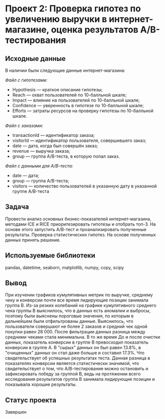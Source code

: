 # **Проект 2: Проверка гипотез по увеличению выручки в интернет-магазине, оценка результатов А/В-тестирования**

## **Исходные данные**

В наличии были следующие данные интернет-магазина:

*Файл с гипотезами:*

- Hypothesis — краткое описание гипотезы;
- Reach — охват пользователей по 10-балльной шкале;
- Impact — влияние на пользователей по 10-балльной шкале;
- Confidence — уверенность в гипотезе по 10-балльной шкале;
- Efforts — затраты ресурсов на проверку гипотезы по 10-балльной шкале. 

*Файл с заказами:*

- transactionId — идентификатор заказа;
- visitorId — идентификатор пользователя, совершившего заказ;
- date — дата, когда был совершён заказ;
- revenue — выручка заказа;
- group — группа A/B-теста, в которую попал заказ.

*Файл с данными для А/В-теста:*

- date — дата;
- group — группа A/B-теста;
- visitors — количество пользователей в указанную дату в указанной группе A/B-теста

## **Задача**

Провести анализ основных бизнес-показателей интернет-магазина, методами ICE и RICE приоритезировать гипотезы и отобрать топ-3. 
На основе этого запустить А/В-тест и проанализировать полученные результаты. Проверка статистических гипотез. На основе полученных данных принять решение.

## **Используемые библиотеки**

pandas, datetime, seaborn, matplotlib, numpy, copy, scipy

## **Вывод**
При изучении графиков кумулятивных метрик по выручке, среднему чеку и конверсии почти все время лидирующие позиции занимала группа В. Из-за резких колебаний на графике кумулятивного среднего чека группы В выяснилось, что в данных есть аномалии и выбросы, поэтому были выяснены пороговые значения, по которым в дальнейшем были отфильтрованы данные. Выяснилось, что пользователи совершают не более 2 заказов и средний чек одной покупки равен 28 000. После фильтрации данных разница между средними чеками стала минимальна. В то же время До и после очистки данных, показатель конверсии в группе B превосходил показатель конверсии в группе A. В "сырых" данных он был равен 13.8%, в "очищенных" данных он стал даже больше и составил 17.3%. Что свидетельствует об успешных результатах теста. Данная разница в показателях конверсии является статистически значимой, что свидетельствует о том, что А/В-тестирование можно остановить и зафиксировать победу за группой В, ведь на протяжении всего исследования результатов группа В занимала лидирующие позиции и показывала хорошие результаты.

## **Статус проекта**
Завершен
